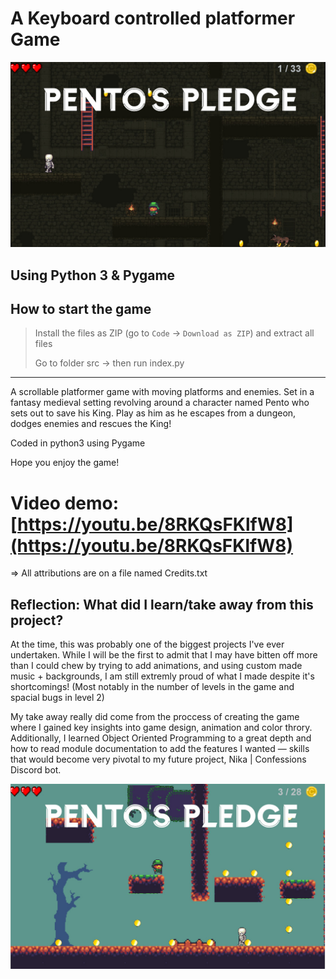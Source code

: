 # A Keyboard controlled platformer Game
![](images/PentoTitle1.jpg)

## Using Python 3 & Pygame
## How to start the game
> Install the files as ZIP (go to `Code` -> `Download as ZIP`) and extract all files
> 
> Go to folder src -> then run index.py


-------------

A scrollable platformer game with moving platforms and enemies.
Set in a fantasy medieval setting revolving around a character named 
Pento who sets out to save his King. Play as him as he escapes from 
a dungeon, dodges enemies and rescues the King!

Coded in python3 using Pygame

Hope you enjoy the game!

# Video demo: [https://youtu.be/8RKQsFKlfW8](https://youtu.be/8RKQsFKlfW8)

=> All attributions are on a file named Credits.txt

## Reflection: What did I learn/take away from this project?
At the time, this was probably one of the biggest projects I've ever undertaken. While I will be the first to admit that I may have bitten off more than I could chew by trying to add animations, and using custom made music + backgrounds, I am still extremly proud of what I made despite it's shortcomings! (Most notably in the number of levels in the game and spacial bugs in level 2) 

My take away really did come from the proccess of creating the game where I gained key insights into game design, animation and color throry. Additionally, I learned Object Oriented Programming to a great depth and how to read module documentation to add the features I wanted — skills that would become very pivotal to my future project, Nika | Confessions Discord bot. 






![](images/PentoTitle2.jpg)
